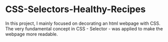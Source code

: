 # CSS-Selectors-Healthy-Recipes
In this project, I mainly focused on decorating an html webpage with CSS. The very fundamental concept in CSS - Selector - was applied to make the webpage more readable.
